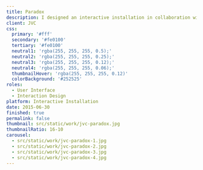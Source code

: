 ```yaml
---
title: Paradox
description: I designed an interactive installation in collaboration with JVC, leaders in the new line of projectors, and CNC Glass Interlayer, innovators in transparent projectable glass.
client: JVC
css:
  primary: '#fff'
  secondary: '#fe0100'
  tertiary: '#fe0100'
  neutral1: 'rgba(255, 255, 255, 0.5);'
  neutral2: 'rgba(255, 255, 255, 0.25);'
  neutral3: 'rgba(255, 255, 255, 0.12);'
  neutral4: 'rgba(255, 255, 255, 0.06);'
  thumbnailHover: 'rgba(255, 255, 255, 0.12)'
  colorBackground: '#252525'
roles:
  - User Interface
  - Interaction Design
platform: Interactive Installation
date: 2015-06-30
finished: true
permalink: false
thumbnail: src/static/work/jvc-paradox.jpg
thumbnailRatio: 16-10
carousel:
  - src/static/work/jvc-paradox-1.jpg
  - src/static/work/jvc-paradox-2.jpg
  - src/static/work/jvc-paradox-3.jpg
  - src/static/work/jvc-paradox-4.jpg
---
```

